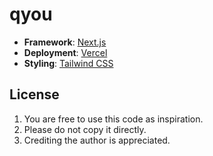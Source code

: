 # qyou

- **Framework**: [Next.js](https://nextjs.org/)
- **Deployment**: [Vercel](https://vercel.com)
- **Styling**: [Tailwind CSS](https://tailwindcss.com)

## License

1. You are free to use this code as inspiration.
2. Please do not copy it directly.
3. Crediting the author is appreciated.
